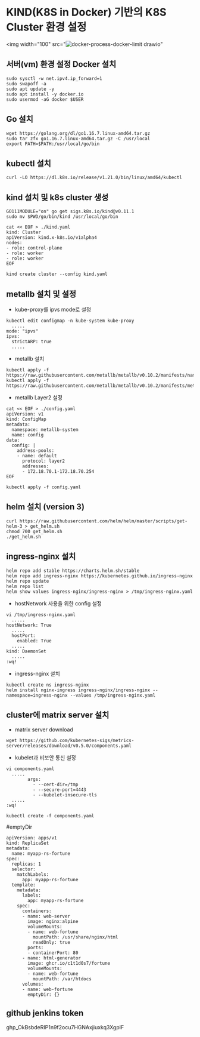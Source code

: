 # KIND(K8S in Docker) 기반의 K8S Cluster 환경 설정
<img width="100" src="![docker-process-docker-limit drawio](https://user-images.githubusercontent.com/90162116/141114099-ac264413-d995-4782-8888-89a9412d3259.png)"
## 서버(vm) 환경 설정 Docker 설치
```
sudo sysctl -w net.ipv4.ip_forward=1
sudo swapoff -a
sudo apt update -y
sudo apt install -y docker.io
sudo usermod -aG docker $USER
```
## Go 설치
```
wget https://golang.org/dl/go1.16.7.linux-amd64.tar.gz
sudo tar zfx go1.16.7.linux-amd64.tar.gz -C /usr/local
export PATH=$PATH:/usr/local/go/bin
```
## kubectl 설치
```
curl -LO https://dl.k8s.io/release/v1.21.0/bin/linux/amd64/kubectl
```
## kind 설치 및 k8s cluster 생성
```
GO111MODULE="on" go get sigs.k8s.io/kind@v0.11.1
sudo mv $PWD/go/bin/kind /usr/local/go/bin

cat << EOF > ./kind.yaml
kind: Cluster
apiVersion: kind.x-k8s.io/v1alpha4
nodes:
- role: control-plane
- role: worker
- role: worker
EOF

kind create cluster --config kind.yaml
```
## metallb 설치 및 설정

- kube-proxy를 ipvs mode로 설정
```
kubectl edit configmap -n kube-system kube-proxy
  .....
mode: "ipvs"
ipvs:
  strictARP: true
  .....
```
- metallb 설치
```
kubectl apply -f https://raw.githubusercontent.com/metallb/metallb/v0.10.2/manifests/namespace.yaml
kubectl apply -f https://raw.githubusercontent.com/metallb/metallb/v0.10.2/manifests/metallb.yaml
```
- metallb Layer2 설정
```
cat << EOF > ./config.yaml
apiVersion: v1
kind: ConfigMap
metadata:
  namespace: metallb-system
  name: config
data:
  config: |
    address-pools:
    - name: default
      protocol: layer2
      addresses:
      - 172.18.70.1-172.18.70.254
EOF

kubectl apply -f config.yaml
```
## helm 설치 (version 3)
```
curl https://raw.githubusercontent.com/helm/helm/master/scripts/get-helm-3 > get_helm.sh
chmod 700 get_helm.sh
./get_helm.sh
```
## ingress-nginx 설치
```
helm repo add stable https://charts.helm.sh/stable
helm repo add ingress-nginx https://kubernetes.github.io/ingress-nginx
helm repo update
helm repo list
helm show values ingress-nginx/ingress-nginx > /tmp/ingress-nginx.yaml
```
- hostNetwork 사용을 위한 config 설정 
```
vi /tmp/ingress-nginx.yaml
  .....
hostNetwork: True
  .....
  hostPort:
    enabled: True
  .....
kind: DaemonSet
  .....
:wq!
```
- ingress-nginx 설치
```
kubectl create ns ingress-nginx
helm install nginx-ingress ingress-nginx/ingress-nginx --namespace=ingress-nginx --values /tmp/ingress-nginx.yaml
```
## cluster에 matrix server 설치
- matrix server download
```
wget https://github.com/kubernetes-sigs/metrics-server/releases/download/v0.5.0/components.yaml
```
- kubelet과 비보안 통신 설정
```
vi components.yaml
  .....
        args:
          - --cert-dir=/tmp
          - --secure-port=4443
          - --kubelet-insecure-tls
  .....
:wq!

kubectl create -f components.yaml
```
#emptyDir
```
apiVersion: apps/v1
kind: ReplicaSet
metadata:
  name: myapp-rs-fortune
spec:
  replicas: 1
  selector:
    matchLabels:
      app: myapp-rs-fortune
  template:
    metadata:
      labels:
        app: myapp-rs-fortune
    spec:
      containers:
      - name: web-server
        image: nginx:alpine
        volumeMounts:
        - name: web-fortune
          mountPath: /usr/share/nginx/html
          readOnly: true
        ports:
        - containerPort: 80
      - name: html-generator
        image: ghcr.io/c1t1d0s7/fortune
        volumeMounts:
        - name: web-fortune
          mountPath: /var/htdocs
      volumes:
      - name: web-fortune
        emptyDir: {}
```
## github jenkins token
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
